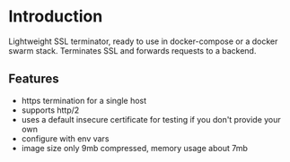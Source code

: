 # Introduction

Lightweight SSL terminator, ready to use in docker-compose or a docker swarm stack.
Terminates SSL and forwards requests to a backend.

## Features

* https termination for a single host
* supports http/2
* uses a default insecure certificate for testing if you don't provide your own
* configure with env vars
* image size only 9mb compressed, memory usage about 7mb

